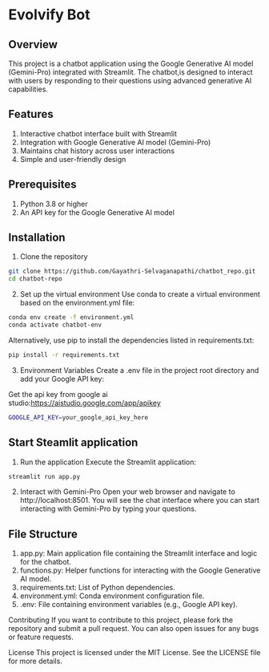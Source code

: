# Evolvify Bot
## Overview
This project is a chatbot application using the Google Generative AI model (Gemini-Pro) integrated with Streamlit. The chatbot,is designed to interact with users by responding to their questions using advanced generative AI capabilities.

## Features
1. Interactive chatbot interface built with Streamlit
2. Integration with Google Generative AI model (Gemini-Pro)
3. Maintains chat history across user interactions
4. Simple and user-friendly design

## Prerequisites
1. Python 3.8 or higher
2. An API key for the Google Generative AI model

## Installation
1. Clone the repository
``` bash
git clone https://github.com/Gayathri-Selvaganapathi/chatbot_repo.git
cd chatbot-repo
```

2. Set up the virtual environment
Use conda to create a virtual environment based on the environment.yml file:


```bash
conda env create -f environment.yml
conda activate chatbot-env
```

Alternatively, use pip to install the dependencies listed in requirements.txt:

```bash
pip install -r requirements.txt
```

3. Environment Variables
Create a .env file in the project root directory and add your Google API key:

Get the api key from google ai studio:https://aistudio.google.com/app/apikey

```bash
GOOGLE_API_KEY=your_google_api_key_here
```

## Start Steamlit application 

1. Run the application
Execute the Streamlit application:

```bash
streamlit run app.py
```

2. Interact with Gemini-Pro
Open your web browser and navigate to http://localhost:8501. You will see the chat interface where you can start interacting with Gemini-Pro by typing your questions.

## File Structure
1. app.py: Main application file containing the Streamlit interface and logic for the chatbot.
2. functions.py: Helper functions for interacting with the Google Generative AI model.
3. requirements.txt: List of Python dependencies.
4. environment.yml: Conda environment configuration file.
5. .env: File containing environment variables (e.g., Google API key).

Contributing
If you want to contribute to this project, please fork the repository and submit a pull request. You can also open issues for any bugs or feature requests.

License
This project is licensed under the MIT License. See the LICENSE file for more details.
